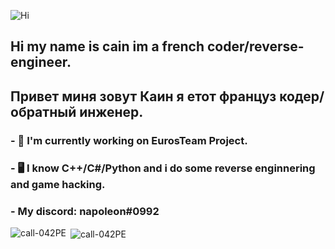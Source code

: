 ![Hi](https://image.noelshack.com/fichiers/2020/35/5/1598601380-tenor.gif)
## Hi my name is cain im a french coder/reverse-engineer.
## Привет миня зовут Каин я етот француз кодер/обратный инженер.
### - 🔭 I'm currently working on EurosTeam Project.
### - 🖥️ I know C++/C#/Python and i do some reverse enginnering and game hacking.
### - My discord: napoleon#0992

<p><img align="left" src="https://github-readme-stats.vercel.app/api/top-langs/?username=call-042PE&layout=compact" alt="call-042PE" /></p>

<p>&nbsp;<img align="center" src="https://github-readme-stats.vercel.app/api?username=call-042PE&show_icons=true" alt="call-042PE" /></p>

<!--
**call-042PE/call-042PE** is a ✨ _special_ ✨ repository because its `README.md` (this file) appears on your GitHub profile.

Here are some ideas to get you started:

- 🔭 I’m currently working on ...
- 🌱 I’m currently learning ...
- 👯 I’m looking to collaborate on ...
- 🤔 I’m looking for help with ...
- 💬 Ask me about ...
- 📫 How to reach me: ...
- 😄 Pronouns: ...
- ⚡ Fun fact: ...
-->
